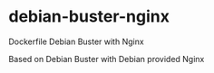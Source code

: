 # debian-buster-nginx
Dockerfile Debian Buster with Nginx

Based on Debian Buster with Debian provided Nginx
